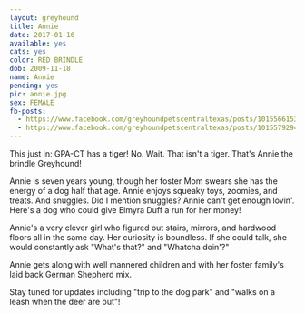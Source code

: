 ```yaml
---
layout: greyhound
title: Annie
date: 2017-01-16
available: yes
cats: yes
color: RED BRINDLE
dob: 2009-11-18
name: Annie
pending: yes
pic: annie.jpg
sex: FEMALE
fb-posts:
  - https://www.facebook.com/greyhoundpetscentraltexas/posts/10155661536013572:0
  - https://www.facebook.com/greyhoundpetscentraltexas/posts/10155792948883572
---
```


This just in: GPA-CT has a tiger! No. Wait. That isn't a tiger. That's Annie the brindle Greyhound!

Annie is seven years young, though her foster Mom swears she has the energy of a dog half that age. Annie enjoys squeaky toys, zoomies, and treats. And snuggles. Did I mention snuggles? Annie can't get enough lovin'. Here's a dog who could give Elmyra Duff a run for her money!

Annie's a very clever girl who figured out stairs, mirrors, and hardwood floors all in the same day. Her curiosity is boundless. If she could talk, she would constantly ask "What's that?" and "Whatcha doin'?"

Annie gets along with well mannered children and with her foster family's laid back German
Shepherd mix.

Stay tuned for updates including "trip to the dog park" and "walks on a leash when the deer are out"!
